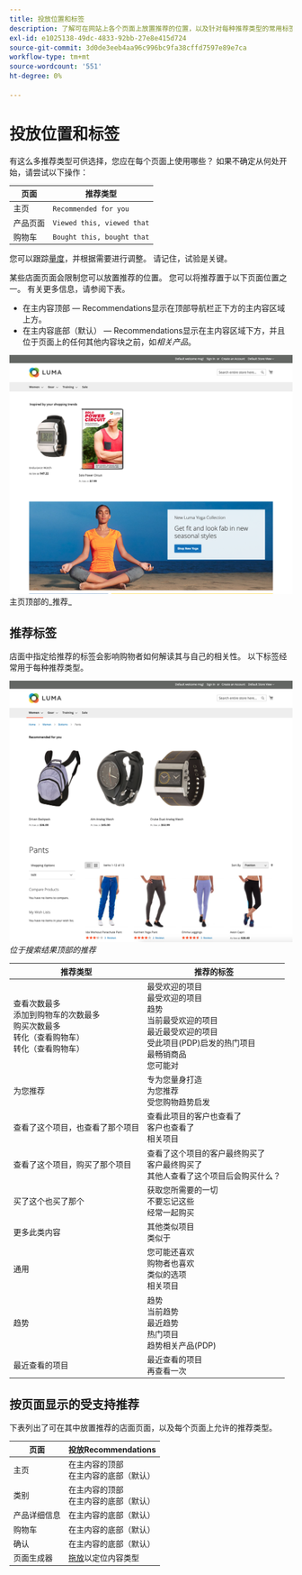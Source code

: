 ```yaml
---
title: 投放位置和标签
description: 了解可在网站上各个页面上放置推荐的位置，以及针对每种推荐类型的常用标签的建议。
exl-id: e1025138-49dc-4833-92bb-27e8e415d724
source-git-commit: 3d0de3eeb4aa96c996bc9fa38cffd7597e89e7ca
workflow-type: tm+mt
source-wordcount: '551'
ht-degree: 0%

---
```


# 投放位置和标签

有这么多推荐类型可供选择，您应在每个页面上使用哪些？ 如果不确定从何处开始，请尝试以下操作：

| 页面 | 推荐类型 |
|---|---|
| 主页 | `Recommended for you` |
| 产品页面 | `Viewed this, viewed that` |
| 购物车 | `Bought this, bought that` |

您可以跟踪[量度](workspace.md)，并根据需要进行调整。 请记住，试验是关键。

某些店面页面会限制您可以放置推荐的位置。 您可以将推荐置于以下页面位置之一。 有关更多信息，请参阅下表。

- 在主内容顶部 — Recommendations显示在顶部导航栏正下方的主内容区域上方。
- 在主内容底部（默认） — Recommendations显示在主内容区域下方，并且位于页面上的任何其他内容块之前，如&#x200B;_相关产品_。

![推荐投放位置](assets/storefront-home-page-top.png)
主页顶部的_推荐_

## 推荐标签

店面中指定给推荐的标签会影响购物者如何解读其与自己的相关性。 以下标签经常用于每种推荐类型。

![推荐投放位置](assets/storefront-search-results-top.png)
_位于搜索结果顶部的推荐_

| 推荐类型 | 推荐的标签 |
|---|---|
| 查看次数最多<br>添加到购物车的次数最多<br>购买次数最多<br>转化（查看购物车）<br>转化（查看购物车） | 最受欢迎的项目<br>最受欢迎的项目<br>趋势<br>当前最受欢迎的项目<br>最近最受欢迎的项目<br>受此项目(PDP)启发的热门项目<br>最畅销商品<br>您可能对 |
| 为您推荐 | 专为您量身打造<br>为您推荐<br>受您购物趋势启发 |
| 查看了这个项目，也查看了那个项目 | 查看此项目的客户也查看了<br>客户也查看了<br>相关项目 |
| 查看了这个项目，购买了那个项目 | 查看了这个项目的客户最终购买了<br>客户最终购买了<br>其他人查看了这个项目后会购买什么？ |
| 买了这个也买了那个 | 获取您所需要的一切<br>不要忘记这些<br>经常一起购买 |
| 更多此类内容 | 其他类似项目<br>类似于 |
| 通用 | 您可能还喜欢<br>购物者也喜欢<br>类似的选项<br>相关项目 |
| 趋势 | 趋势<br>当前趋势<br>最近趋势<br>热门项目<br>趋势相关产品(PDP) |
| 最近查看的项目 | 最近查看的项目<br>再查看一次 |

## 按页面显示的受支持推荐

下表列出了可在其中放置推荐的店面页面，以及每个页面上允许的推荐类型。

| 页面 | 投放Recommendations |
|---|---|
| 主页 | 在主内容的顶部<br>在主内容的底部（默认） | 查看次数最多<br>购买次数最多<br>添加到购物车的人数最多<br>为您推荐的趋势<br>趋势 |
| 类别 | 在主内容的顶部<br>在主内容的底部（默认） | 查看次数最多<br>购买次数最多<br>添加到购物车的人数最多<br>为您推荐的趋势<br>趋势 |
| 产品详细信息 | 在主内容的底部（默认） | 查看次数最多<br>购买次数最多<br>添加到购物车的人数最多<br>查看了此项目，查看了哪些项目<br>查看了此项目，购买了哪些项目<br>购买了此项目，购买了哪些项目<br>更多此类项目<br>趋势<br>视觉相似度 |
| 购物车 | 在主内容的底部（默认） | 查看次数最多<br>购买次数最多<br>添加到购物车的人数最多<br>查看了此项目，查看了哪些项目<br>查看了此项目，购买了哪些项目<br>购买了此项目，购买了哪些项目<br>更多此类项目<br>趋势 |
| 确认 | 在主内容的底部（默认） | 查看次数最多<br>购买次数最多<br>添加到购物车的人数最多<br>查看了此项目，查看了哪些项目<br>查看了此项目，购买了哪些项目<br>购买了此项目，购买了哪些项目<br>更多此类项目<br>趋势 |
| 页面生成器 | [拖放](https://experienceleague.adobe.com/docs/commerce-admin/page-builder/add-content/recommendations.html)以定位内容类型 | 查看次数最多<br>购买次数最多<br>添加到购物车的人数最多<br>为您推荐的趋势<br>趋势 |
